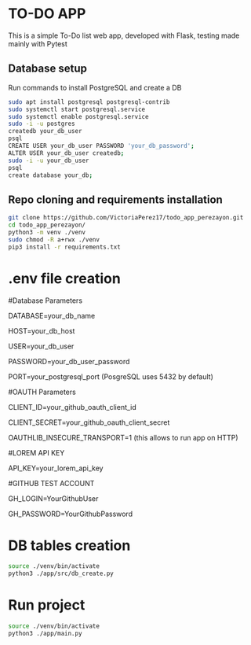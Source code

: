# TO-DO APP

This is a simple To-Do list web app, developed with Flask, testing made mainly with Pytest

## Database setup

Run commands to install PostgreSQL and create a DB
```bash
sudo apt install postgresql postgresql-contrib
sudo systemctl start postgresql.service
sudo systemctl enable postgresql.service
sudo -i -u postgres
createdb your_db_user
psql
CREATE USER your_db_user PASSWORD 'your_db_password';
ALTER USER your_db_user createdb;
sudo -i -u your_db_user
psql
create database your_db;
```

## Repo cloning and requirements installation

```bash
git clone https://github.com/VictoriaPerez17/todo_app_perezayon.git
cd todo_app_perezayon/
python3 -m venv ./venv
sudo chmod -R a+rwx ./venv
pip3 install -r requirements.txt
```

# .env file creation

#Database Parameters


DATABASE=your_db_name

HOST=your_db_host

USER=your_db_user

PASSWORD=your_db_user_password

PORT=your_postgresql_port (PosgreSQL uses 5432 by default)

#OAUTH Parameters

CLIENT_ID=your_github_oauth_client_id

CLIENT_SECRET=your_github_oauth_client_secret

OAUTHLIB_INSECURE_TRANSPORT=1 (this allows to run app on HTTP)

#LOREM API KEY

API_KEY=your_lorem_api_key

#GITHUB TEST ACCOUNT

GH_LOGIN=YourGithubUser

GH_PASSWORD=YourGithubPassword

# DB tables creation

```bash
source ./venv/bin/activate
python3 ./app/src/db_create.py
```

# Run project

```bash
source ./venv/bin/activate
python3 ./app/main.py
```